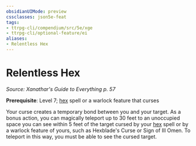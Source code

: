 ```yaml
---
obsidianUIMode: preview
cssclasses: json5e-feat
tags:
- ttrpg-cli/compendium/src/5e/xge
- ttrpg-cli/optional-feature/ei
aliases:
- Relentless Hex
---
```

# Relentless Hex
*Source: Xanathar's Guide to Everything p. 57*  

**Prerequisite**: Level 7; [hex](/3-Mechanics/CLI/spells/hex-xphb.md) spell or a warlock feature that curses

Your curse creates a temporary bond between you and your target. As a bonus action, you can magically teleport up to 30 feet to an unoccupied space you can see within 5 feet of the target cursed by your [hex](/3-Mechanics/CLI/spells/hex-xphb.md) spell or by a warlock feature of yours, such as Hexblade's Curse or Sign of Ill Omen. To teleport in this way, you must be able to see the cursed target.